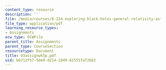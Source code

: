 ```yaml
---
content_type: resource
description: ''
file: /media/courses/8-224-exploring-black-holes-general-relativity-astrophysics-spring-2003/b6712f5750e0d214184962555faf2662_03assignwk5p.pdf
file_type: application/pdf
learning_resource_types:
- Assignments
ocw_type: OCWFile
parent_title: Assignments
parent_type: CourseSection
resourcetype: Document
title: 03assignwk5p.pdf
uid: b6712f57-50e0-d214-1849-62555faf2662
---
```

